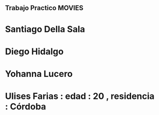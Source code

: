 ## Trabajo Practico MOVIES
# Santiago Della Sala
# Diego Hidalgo
# Yohanna Lucero
# Ulises Farias : edad : 20 , residencia : Córdoba